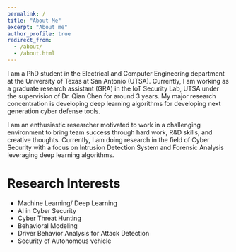 ```yaml
---
permalink: /
title: "About Me"
excerpt: "About me"
author_profile: true
redirect_from: 
  - /about/
  - /about.html
---
```


I am a PhD student in the Electrical and Computer Engineering department at the University of Texas at San Antonio (UTSA). Currently, I am working as a graduate research assistant (GRA) in the IoT Security Lab, UTSA under the supervision of Dr. Qian Chen for around 3 years. My major research concentration is developing deep learning algorithms for developing next generation cyber defense tools.

I am an enthusiastic researcher motivated to work in a challenging environment to bring team success through hard work, R&D skills, and creative thoughts. Currently, I am doing research in the field of Cyber Security with a focus on Intrusion Detection System and Forensic Analysis leveraging deep learning algorithms. 

Research Interests
======
*	Machine Learning/ Deep Learning
*	AI in Cyber Security
*	Cyber Threat Hunting
*	Behavioral Modeling
*	Driver Behavior Analysis for Attack Detection
*	Security of Autonomous vehicle 



